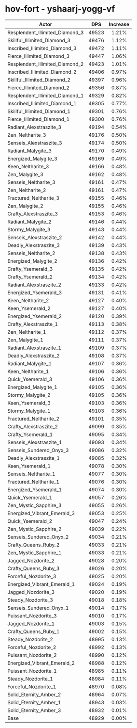 # hov-fort - yshaarj-yogg-vf
| Actor | DPS | Increase |
|---|:---:|:---:|
|Resplendent_Illimited_Diamond_3|49523|1.21%|
|Skillful_Illimited_Diamond_3|49476|1.12%|
|Inscribed_Illimited_Diamond_3|49472|1.11%|
|Fierce_Illimited_Diamond_3|49447|1.06%|
|Resplendent_Illimited_Diamond_2|49423|1.01%|
|Inscribed_Illimited_Diamond_2|49406|0.97%|
|Skillful_Illimited_Diamond_2|49397|0.96%|
|Fierce_Illimited_Diamond_2|49356|0.87%|
|Resplendent_Illimited_Diamond_1|49329|0.82%|
|Inscribed_Illimited_Diamond_1|49305|0.77%|
|Skillful_Illimited_Diamond_1|49301|0.76%|
|Fierce_Illimited_Diamond_1|49300|0.76%|
|Radiant_Alexstraszite_3|49194|0.54%|
|Zen_Neltharite_3|49176|0.50%|
|Senseis_Alexstraszite_3|49174|0.50%|
|Radiant_Malygite_3|49170|0.49%|
|Energized_Malygite_3|49169|0.49%|
|Keen_Neltharite_3|49166|0.48%|
|Zen_Malygite_3|49162|0.48%|
|Senseis_Neltharite_3|49161|0.47%|
|Zen_Neltharite_2|49161|0.47%|
|Fractured_Neltharite_3|49155|0.46%|
|Zen_Malygite_2|49155|0.46%|
|Crafty_Alexstraszite_3|49153|0.46%|
|Radiant_Malygite_2|49146|0.44%|
|Stormy_Malygite_3|49143|0.44%|
|Senseis_Alexstraszite_2|49142|0.44%|
|Deadly_Alexstraszite_3|49139|0.43%|
|Senseis_Neltharite_2|49138|0.43%|
|Energized_Malygite_2|49136|0.42%|
|Crafty_Ysemerald_3|49135|0.42%|
|Crafty_Ysemerald_2|49134|0.42%|
|Radiant_Alexstraszite_2|49133|0.42%|
|Energized_Ysemerald_3|49131|0.41%|
|Keen_Neltharite_2|49127|0.40%|
|Keen_Ysemerald_2|49127|0.40%|
|Energized_Ysemerald_2|49120|0.39%|
|Crafty_Alexstraszite_1|49113|0.38%|
|Zen_Neltharite_1|49112|0.37%|
|Zen_Malygite_1|49111|0.37%|
|Radiant_Alexstraszite_1|49109|0.37%|
|Deadly_Alexstraszite_2|49108|0.37%|
|Radiant_Malygite_1|49107|0.36%|
|Keen_Neltharite_1|49106|0.36%|
|Quick_Ysemerald_3|49106|0.36%|
|Energized_Malygite_1|49105|0.36%|
|Stormy_Malygite_2|49105|0.36%|
|Keen_Ysemerald_3|49103|0.36%|
|Stormy_Malygite_1|49103|0.36%|
|Fractured_Neltharite_2|49101|0.35%|
|Crafty_Alexstraszite_2|49099|0.35%|
|Crafty_Ysemerald_1|49095|0.34%|
|Senseis_Alexstraszite_1|49093|0.34%|
|Senseis_Sundered_Onyx_3|49086|0.32%|
|Deadly_Alexstraszite_1|49085|0.32%|
|Keen_Ysemerald_1|49078|0.30%|
|Senseis_Neltharite_1|49077|0.30%|
|Fractured_Neltharite_1|49076|0.30%|
|Energized_Ysemerald_1|49074|0.30%|
|Quick_Ysemerald_1|49057|0.26%|
|Zen_Mystic_Sapphire_3|49055|0.26%|
|Energized_Vibrant_Emerald_3|49053|0.25%|
|Quick_Ysemerald_2|49047|0.24%|
|Zen_Mystic_Sapphire_2|49039|0.22%|
|Senseis_Sundered_Onyx_2|49034|0.21%|
|Crafty_Queens_Ruby_2|49033|0.21%|
|Zen_Mystic_Sapphire_1|49033|0.21%|
|Jagged_Nozdorite_2|49028|0.20%|
|Crafty_Queens_Ruby_3|49026|0.20%|
|Forceful_Nozdorite_3|49025|0.20%|
|Energized_Vibrant_Emerald_1|49024|0.19%|
|Jagged_Nozdorite_3|49020|0.19%|
|Steady_Nozdorite_3|49018|0.18%|
|Senseis_Sundered_Onyx_1|49014|0.17%|
|Puissant_Nozdorite_3|49010|0.17%|
|Jagged_Nozdorite_1|49003|0.15%|
|Crafty_Queens_Ruby_1|49002|0.15%|
|Steady_Nozdorite_2|48995|0.13%|
|Forceful_Nozdorite_2|48992|0.13%|
|Puissant_Nozdorite_2|48990|0.12%|
|Energized_Vibrant_Emerald_2|48988|0.12%|
|Puissant_Nozdorite_1|48985|0.11%|
|Steady_Nozdorite_1|48984|0.11%|
|Forceful_Nozdorite_1|48970|0.08%|
|Solid_Eternity_Amber_2|48964|0.07%|
|Solid_Eternity_Amber_1|48943|0.03%|
|Solid_Eternity_Amber_3|48932|0.01%|
|Base|48929|0.00%|
